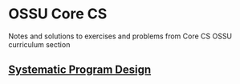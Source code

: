 # OSSU Core CS
Notes and solutions to exercises and problems from Core CS OSSU curriculum section
## [Systematic Program Design](https://github.com/luz-ojeda/ossu-core-cs/tree/master/systematic-program-design)
